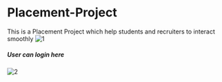 # Placement-Project
This is a Placement Project which help students and recruiters to interact smoothly
![1](https://user-images.githubusercontent.com/90102863/178766423-a45fc355-d313-4eec-9b71-d9e94395bbfc.png)
##### User can login here
![2](https://user-images.githubusercontent.com/90102863/178766655-d4116189-ce3c-4564-b997-b90d6a102dfc.png)



